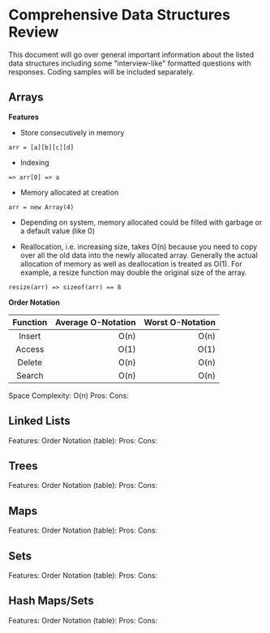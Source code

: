 # Comprehensive Data Structures Review
This document will go over general important information about the listed data
structures including some "interview-like" formatted questions with responses.
Coding samples will be included separately.

## Arrays
**Features**
- Store consecutively in memory

`arr = [a][b][c][d]`

- Indexing

`=> arr[0]
 => a
`

- Memory allocated at creation

`arr = new Array(4)`

- Depending on system, memory allocated could be filled with garbage or a
default value (like 0)

- Reallocation, i.e. increasing size, takes O(n) because you need to copy over
all the old data into the newly allocated array.  Generally the actual
allocation of memory as well as deallocation is treated as O(1). For example,
a resize function may double the original size of the array.

`resize(arr)
 => sizeof(arr) == 8
`

**Order Notation**

| Function | Average O-Notation | Worst O-Notation |
|:--------:| ------------------:| ----------------:|
| Insert   | O(n)               | O(n)             |
| Access   | O(1)               | O(1)             |
| Delete   | O(n)               | O(n)             |
| Search   | O(n)               | O(n)             |
Space Complexity: O(n)
Pros:
Cons:

## Linked Lists
Features:
Order Notation (table):
Pros:
Cons:

## Trees
Features:
Order Notation (table):
Pros:
Cons:

## Maps
Features:
Order Notation (table):
Pros:
Cons:

## Sets
Features:
Order Notation (table):
Pros:
Cons:

## Hash Maps/Sets
Features:
Order Notation (table):
Pros:
Cons:
